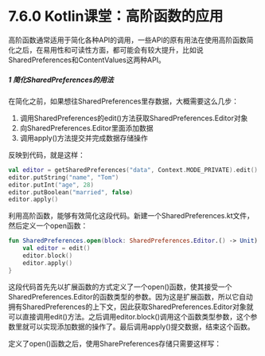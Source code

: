# 7.6.0 Kotlin课堂：高阶函数的应用

高阶函数通常适用于简化各种API的调用，一些API的原有用法在使用高阶函数简化之后，在易用性和可读性方面，都可能会有较大提升，比如说SharedPreferences和ContentValues这两种API。

##### 1 简化SharedPreferences的用法

在简化之前，如果想往SharedPreferences里存数据，大概需要这么几步：

1. 调用SharedPreferences的edit()方法获取SharedPreferences.Editor对象
2. 向SharedPreferences.Editor里面添加数据
3. 调用apply()方法提交并完成数据存储操作

反映到代码，就是这样：

```kotlin
val editor = getSharedPreferences("data", Context.MODE_PRIVATE).edit()
editor.putString("name", "Tom")
editor.putInt("age", 28)
editor.putBoolean("married", false)
editor.apply()
```

利用高阶函数，能够有效简化这段代码。新建一个SharedPreferences.kt文件，然后定义一个open函数：

```kotlin
fun SharedPreferences.open(block: SharedPreferences.Editor.() -> Unit) {
    val editor = edit()
    editor.block()
    editor.apply()
}
```

这段代码首先先以扩展函数的方式定义了一个open()函数，使其接受一个SharedPreferences.Editor的函数类型的参数。因为这是扩展函数，所以它自动拥有SharedPreferences的上下文，因此获取SharedPreferences.Editor对象就可以直接调用edit()方法。之后调用editor.block()调用这个函数类型参数，这个参数里就可以实现添加数据的操作了。最后调用apply()提交数据，结束这个函数。

定义了open()函数之后，使用SharePreferences存储只需要这样写：
